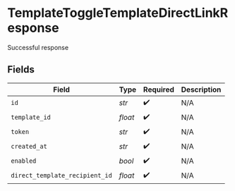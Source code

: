 # TemplateToggleTemplateDirectLinkResponse

Successful response


## Fields

| Field                          | Type                           | Required                       | Description                    |
| ------------------------------ | ------------------------------ | ------------------------------ | ------------------------------ |
| `id`                           | *str*                          | :heavy_check_mark:             | N/A                            |
| `template_id`                  | *float*                        | :heavy_check_mark:             | N/A                            |
| `token`                        | *str*                          | :heavy_check_mark:             | N/A                            |
| `created_at`                   | *str*                          | :heavy_check_mark:             | N/A                            |
| `enabled`                      | *bool*                         | :heavy_check_mark:             | N/A                            |
| `direct_template_recipient_id` | *float*                        | :heavy_check_mark:             | N/A                            |
